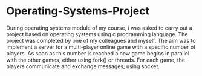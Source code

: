 # Operating-Systems-Project

During operating systems module of my course, i was asked to carry out a project based on operating systems 
using c programming language. The project was completed by one of my colleagues and myself. The aim was to implement 
a server for a multi-player online game with a specific number of players. 
As soon as this number is reached a new game begins in parallel with the other games, either using fork() or threads.
For each game, the players communicate and exchange messages, using socket. 
